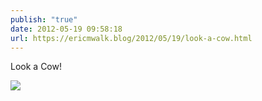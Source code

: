 ```yaml
---
publish: "true"
date: 2012-05-19 09:58:18
url: https://ericmwalk.blog/2012/05/19/look-a-cow.html
---
```


Look a Cow!

![](https://ericmwalk.blog/uploads/2022/a5b248f55c.jpg)